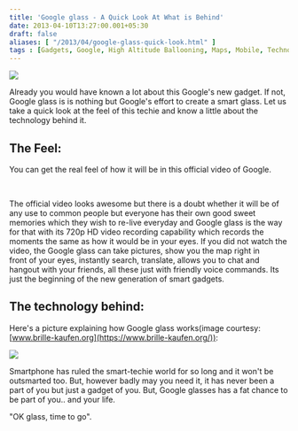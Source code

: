 ```yaml
---
title: 'Google glass - A Quick Look At What is Behind'
date: 2013-04-10T13:27:00.001+05:30
draft: false
aliases: [ "/2013/04/google-glass-quick-look.html" ]
tags : [Gadgets, Google, High Altitude Ballooning, Maps, Mobile, Technology, Google glass]
---
```


[![](https://2.bp.blogspot.com/-NEabYWZL5Xg/UWUblfUoeFI/AAAAAAAAAvE/_2vXI0-b8vY/s400/googLAS.jpg)](https://2.bp.blogspot.com/-NEabYWZL5Xg/UWUblfUoeFI/AAAAAAAAAvE/_2vXI0-b8vY/s1600/googLAS.jpg)

  
Already you would have known a lot about this Google's new gadget. If not, Google glass is is nothing but Google's effort to create a smart glass. Let us take a quick look at the feel of this techie and know a little about the technology behind it.  
  
  

The Feel:
---------

You can get the real feel of how it will be in this official video of Google.

  

  

                                

  

The official video looks awesome but there is a doubt whether it will be of any use to common people but everyone has their own good sweet memories which they wish to re-live everyday and Google glass is the way for that with its 720p HD video recording capability which records the moments the same as how it would be in your eyes. If you did not watch the video, the Google glass can take pictures, show you the map right in front of your eyes, instantly search, translate, allows you to chat and hangout with your friends, all these just with friendly voice commands. Its just the beginning of the new generation of smart gadgets.

  

The technology behind:
----------------------

Here's a picture explaining how Google glass works(image courtesy: [www.brille-kaufen.org](https://www.brille-kaufen.org/)):

  

[![](https://3.bp.blogspot.com/-czigszCWadE/UWUZieqYoBI/AAAAAAAAAu0/D0jHv2YUYDs/s1600/googleglassgraph.jpg)](https://3.bp.blogspot.com/-czigszCWadE/UWUZieqYoBI/AAAAAAAAAu0/D0jHv2YUYDs/s1600/googleglassgraph.jpg)

  

Smartphone has ruled the smart-techie world for so long and it won't be outsmarted too. But, however badly may you need it, it has never been a part of you but just a gadget of you. But, Google glasses has a fat chance to be part of you.. and your life.

"OK glass, time to go".